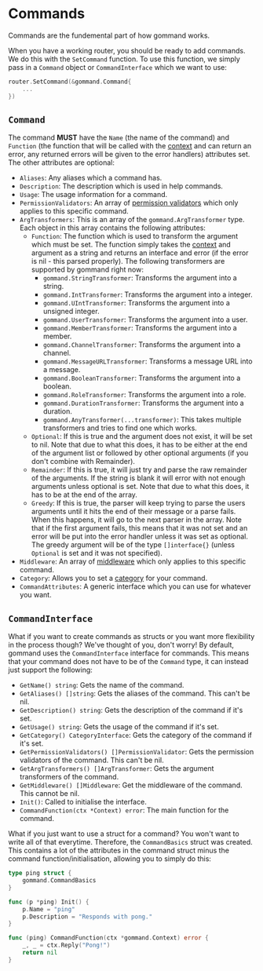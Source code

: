 # Commands
Commands are the fundemental part of how gommand works.

When you have a working router, you should be ready to add commands. We do this with the `SetCommand` function. To use this function, we simply pass in a `Command` object or `CommandInterface` which we want to use:
```go
router.SetCommand(&gommand.Command{
    ...
})
```

## `Command`
The command **MUST** have the `Name` (the name of the command) and `Function` (the function that will be called with the [context](/context) and can return an error, any returned errors will be given to the error handlers) attributes set. The other attributes are optional:

- `Aliases`: Any aliases which a command has.
- `Description`: The description which is used in help commands.
- `Usage`: The usage information for a command.
- `PermissionValidators`: An array of [permission validators](/permission-validators) which only applies to this specific command.
- `ArgTransformers`: This is an array of the `gommand.ArgTransformer` type. Each object in this array contains the following attributes:
    - `Function`: The function which is used to transform the argument which must be set. The function simply takes the [context](/context) and argument as a string and returns an interface and error (if the error is nil - this parsed properly). The following transformers are supported by gommand right now:
        - `gommand.StringTransformer`: Transforms the argument into a string.
        - `gommand.IntTransformer`: Transforms the argument into a integer.
        - `gommand.UIntTransformer`: Transforms the argument into a unsigned integer.
        - `gommand.UserTransformer`: Transforms the argument into a user.
        - `gommand.MemberTransformer`: Transforms the argument into a member.
        - `gommand.ChannelTransformer`: Transforms the argument into a channel.
        - `gommand.MessageURLTransformer`: Transforms a message URL into a message.
        - `gommand.BooleanTransformer`: Transforms the argument into a boolean.
        - `gommand.RoleTransformer`: Transforms the argument into a role.
        - `gommand.DurationTransformer`: Transforms the argument into a duration.
        - `gommand.AnyTransformer(...transformer)`: This takes multiple transformers and tries to find one which works.
    - `Optional`: If this is true and the argument does not exist, it will be set to nil. Note that due to what this does, it has to be either at the end of the argument list or followed by other optional arguments (if you don't combine with Remainder).
    - `Remainder`: If this is true, it will just try and parse the raw remainder of the arguments. If the string is blank it will error with not enough arguments unless optional is set. Note that due to what this does, it has to be at the end of the array.
    - `Greedy`: If this is true, the parser will keep trying to parse the users arguments until it hits the end of their message or a parse fails. When this happens, it will go to the next parser in the array. Note that if the first argument fails, this means that it was not set and an error will be put into the error handler unless it was set as optional. The greedy argument will be of the type `[]interface{}` (unless `Optional` is set and it was not specified).
- `Middleware`: An array of [middleware](/middleware) which only applies to this specific command.
- `Category`: Allows you to set a [category](/categories) for your command.
- `CommandAttributes`: A generic interface which you can use for whatever you want.

## `CommandInterface`

What if you want to create commands as structs or you want more flexibility in the process though? We've thought of you, don't worry! By default, gommand uses the `CommandInterface` interface for commands. This means that your command does not have to be of the `Command` type, it can instead just support the following:

- `GetName() string`: Gets the name of the command.
- `GetAliases() []string`: Gets the aliases of the command. This can't be nil.
- `GetDescription() string`: Gets the description of the command if it's set.
- `GetUsage() string`: Gets the usage of the command if it's set.
- `GetCategory() CategoryInterface`: Gets the category of the command if it's set.
- `GetPermissionValidators() []PermissionValidator`: Gets the permission validators of the command. This can't be nil.
- `GetArgTransformers() []ArgTransformer`: Gets the argument transformers of the command.
- `GetMiddleware() []Middleware`: Get the middleware of the command. This cannot be nil.
- `Init()`: Called to initialise the interface.
- `CommandFunction(ctx *Context) error`: The main function for the command.

What if you just want to use a struct for a command? You won't want to write all of that everytime. Therefore, the `CommandBasics` struct was created. This contains a lot of the attributes in the command struct minus the command function/initialisation, allowing you to simply do this:

```go
type ping struct {
	gommand.CommandBasics
}

func (p *ping) Init() {
	p.Name = "ping"
	p.Description = "Responds with pong."
}

func (ping) CommandFunction(ctx *gommand.Context) error {
	_, _ = ctx.Reply("Pong!")
	return nil
}
```
